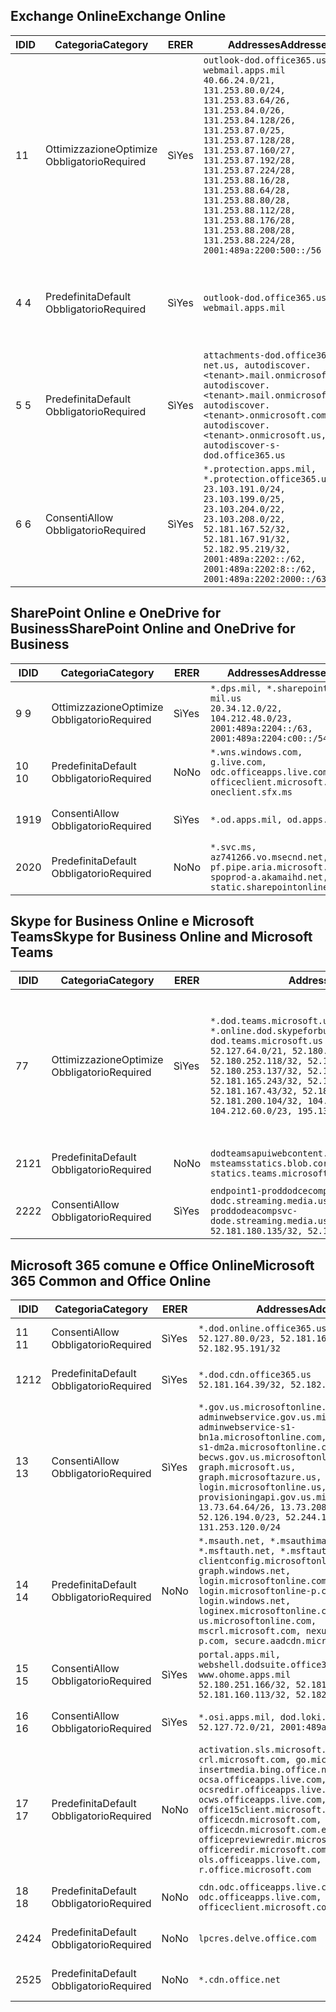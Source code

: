 <!--THIS FILE IS AUTOMATICALLY GENERATED. MANUAL CHANGES WILL BE OVERWRITTEN.-->
<!--Please contact the Office 365 Endpoints team with any questions.-->
<!--USGovDoD endpoints version 2020012800-->
<!--File generated 2020-01-28 11:00:16.1582-->

## <a name="exchange-online"></a><span data-ttu-id="34b5f-101">Exchange Online</span><span class="sxs-lookup"><span data-stu-id="34b5f-101">Exchange Online</span></span>

<span data-ttu-id="34b5f-102">ID</span><span class="sxs-lookup"><span data-stu-id="34b5f-102">ID</span></span> | <span data-ttu-id="34b5f-103">Categoria</span><span class="sxs-lookup"><span data-stu-id="34b5f-103">Category</span></span> | <span data-ttu-id="34b5f-104">ER</span><span class="sxs-lookup"><span data-stu-id="34b5f-104">ER</span></span> | <span data-ttu-id="34b5f-105">Addresses</span><span class="sxs-lookup"><span data-stu-id="34b5f-105">Addresses</span></span> | <span data-ttu-id="34b5f-106">Porte</span><span class="sxs-lookup"><span data-stu-id="34b5f-106">Ports</span></span>
-- | -------------------- | --- | ---------------------------------------------------------------------------------------------------------------------------------------------------------------------------------------------------------------------------------------------------------------------------------------------------------------------------------------------------------------------------------------------- | -------------------------------
<span data-ttu-id="34b5f-107">1</span><span class="sxs-lookup"><span data-stu-id="34b5f-107">1</span></span> | <span data-ttu-id="34b5f-108">Ottimizzazione</span><span class="sxs-lookup"><span data-stu-id="34b5f-108">Optimize</span></span><BR><span data-ttu-id="34b5f-109">Obbligatorio</span><span class="sxs-lookup"><span data-stu-id="34b5f-109">Required</span></span> | <span data-ttu-id="34b5f-110">Sì</span><span class="sxs-lookup"><span data-stu-id="34b5f-110">Yes</span></span> | `outlook-dod.office365.us, webmail.apps.mil`<BR>`40.66.24.0/21, 131.253.80.0/24, 131.253.83.64/26, 131.253.84.0/26, 131.253.84.128/26, 131.253.87.0/25, 131.253.87.128/28, 131.253.87.160/27, 131.253.87.192/28, 131.253.87.224/28, 131.253.88.16/28, 131.253.88.64/28, 131.253.88.80/28, 131.253.88.112/28, 131.253.88.176/28, 131.253.88.208/28, 131.253.88.224/28, 2001:489a:2200:500::/56` | <span data-ttu-id="34b5f-111">**TCP:** 443, 80</span><span class="sxs-lookup"><span data-stu-id="34b5f-111">**TCP:** 443, 80</span></span>
<span data-ttu-id="34b5f-112">4 </span><span class="sxs-lookup"><span data-stu-id="34b5f-112">4</span></span> | <span data-ttu-id="34b5f-113">Predefinita</span><span class="sxs-lookup"><span data-stu-id="34b5f-113">Default</span></span><BR><span data-ttu-id="34b5f-114">Obbligatorio</span><span class="sxs-lookup"><span data-stu-id="34b5f-114">Required</span></span> | <span data-ttu-id="34b5f-115">Sì</span><span class="sxs-lookup"><span data-stu-id="34b5f-115">Yes</span></span> | `outlook-dod.office365.us, webmail.apps.mil` | <span data-ttu-id="34b5f-116">**TCP:** 143, 25, 587, 993, 995</span><span class="sxs-lookup"><span data-stu-id="34b5f-116">**TCP:** 143, 25, 587, 993, 995</span></span>
<span data-ttu-id="34b5f-117">5 </span><span class="sxs-lookup"><span data-stu-id="34b5f-117">5</span></span> | <span data-ttu-id="34b5f-118">Predefinita</span><span class="sxs-lookup"><span data-stu-id="34b5f-118">Default</span></span><BR><span data-ttu-id="34b5f-119">Obbligatorio</span><span class="sxs-lookup"><span data-stu-id="34b5f-119">Required</span></span> | <span data-ttu-id="34b5f-120">Sì</span><span class="sxs-lookup"><span data-stu-id="34b5f-120">Yes</span></span> | `attachments-dod.office365-net.us, autodiscover.<tenant>.mail.onmicrosoft.com, autodiscover.<tenant>.mail.onmicrosoft.us, autodiscover.<tenant>.onmicrosoft.com, autodiscover.<tenant>.onmicrosoft.us, autodiscover-s-dod.office365.us` | <span data-ttu-id="34b5f-121">**TCP:** 443, 80</span><span class="sxs-lookup"><span data-stu-id="34b5f-121">**TCP:** 443, 80</span></span>
<span data-ttu-id="34b5f-122">6 </span><span class="sxs-lookup"><span data-stu-id="34b5f-122">6</span></span> | <span data-ttu-id="34b5f-123">Consenti</span><span class="sxs-lookup"><span data-stu-id="34b5f-123">Allow</span></span><BR><span data-ttu-id="34b5f-124">Obbligatorio</span><span class="sxs-lookup"><span data-stu-id="34b5f-124">Required</span></span> | <span data-ttu-id="34b5f-125">Sì</span><span class="sxs-lookup"><span data-stu-id="34b5f-125">Yes</span></span> | `*.protection.apps.mil, *.protection.office365.us`<BR>`23.103.191.0/24, 23.103.199.0/25, 23.103.204.0/22, 23.103.208.0/22, 52.181.167.52/32, 52.181.167.91/32, 52.182.95.219/32, 2001:489a:2202::/62, 2001:489a:2202:8::/62, 2001:489a:2202:2000::/63` | <span data-ttu-id="34b5f-126">**TCP:** 25, 443</span><span class="sxs-lookup"><span data-stu-id="34b5f-126">**TCP:** 25, 443</span></span>

## <a name="sharepoint-online-and-onedrive-for-business"></a><span data-ttu-id="34b5f-127">SharePoint Online e OneDrive for Business</span><span class="sxs-lookup"><span data-stu-id="34b5f-127">SharePoint Online and OneDrive for Business</span></span>

<span data-ttu-id="34b5f-128">ID</span><span class="sxs-lookup"><span data-stu-id="34b5f-128">ID</span></span> | <span data-ttu-id="34b5f-129">Categoria</span><span class="sxs-lookup"><span data-stu-id="34b5f-129">Category</span></span> | <span data-ttu-id="34b5f-130">ER</span><span class="sxs-lookup"><span data-stu-id="34b5f-130">ER</span></span> | <span data-ttu-id="34b5f-131">Addresses</span><span class="sxs-lookup"><span data-stu-id="34b5f-131">Addresses</span></span> | <span data-ttu-id="34b5f-132">Porte</span><span class="sxs-lookup"><span data-stu-id="34b5f-132">Ports</span></span>
-- | -------------------- | --- | ------------------------------------------------------------------------------------------------------------------- | ----------------
<span data-ttu-id="34b5f-133">9 </span><span class="sxs-lookup"><span data-stu-id="34b5f-133">9</span></span> | <span data-ttu-id="34b5f-134">Ottimizzazione</span><span class="sxs-lookup"><span data-stu-id="34b5f-134">Optimize</span></span><BR><span data-ttu-id="34b5f-135">Obbligatorio</span><span class="sxs-lookup"><span data-stu-id="34b5f-135">Required</span></span> | <span data-ttu-id="34b5f-136">Sì</span><span class="sxs-lookup"><span data-stu-id="34b5f-136">Yes</span></span> | `*.dps.mil, *.sharepoint-mil.us`<BR>`20.34.12.0/22, 104.212.48.0/23, 2001:489a:2204::/63, 2001:489a:2204:c00::/54` | <span data-ttu-id="34b5f-137">**TCP:** 443, 80</span><span class="sxs-lookup"><span data-stu-id="34b5f-137">**TCP:** 443, 80</span></span>
<span data-ttu-id="34b5f-138">10 </span><span class="sxs-lookup"><span data-stu-id="34b5f-138">10</span></span> | <span data-ttu-id="34b5f-139">Predefinita</span><span class="sxs-lookup"><span data-stu-id="34b5f-139">Default</span></span><BR><span data-ttu-id="34b5f-140">Obbligatorio</span><span class="sxs-lookup"><span data-stu-id="34b5f-140">Required</span></span> | <span data-ttu-id="34b5f-141">No</span><span class="sxs-lookup"><span data-stu-id="34b5f-141">No</span></span> | `*.wns.windows.com, g.live.com, odc.officeapps.live.com, officeclient.microsoft.com, oneclient.sfx.ms` | <span data-ttu-id="34b5f-142">**TCP:** 443, 80</span><span class="sxs-lookup"><span data-stu-id="34b5f-142">**TCP:** 443, 80</span></span>
<span data-ttu-id="34b5f-143">19</span><span class="sxs-lookup"><span data-stu-id="34b5f-143">19</span></span> | <span data-ttu-id="34b5f-144">Consenti</span><span class="sxs-lookup"><span data-stu-id="34b5f-144">Allow</span></span><BR><span data-ttu-id="34b5f-145">Obbligatorio</span><span class="sxs-lookup"><span data-stu-id="34b5f-145">Required</span></span> | <span data-ttu-id="34b5f-146">Sì</span><span class="sxs-lookup"><span data-stu-id="34b5f-146">Yes</span></span> | `*.od.apps.mil, od.apps.mil` | <span data-ttu-id="34b5f-147">**TCP:** 443, 80</span><span class="sxs-lookup"><span data-stu-id="34b5f-147">**TCP:** 443, 80</span></span>
<span data-ttu-id="34b5f-148">20</span><span class="sxs-lookup"><span data-stu-id="34b5f-148">20</span></span> | <span data-ttu-id="34b5f-149">Predefinita</span><span class="sxs-lookup"><span data-stu-id="34b5f-149">Default</span></span><BR><span data-ttu-id="34b5f-150">Obbligatorio</span><span class="sxs-lookup"><span data-stu-id="34b5f-150">Required</span></span> | <span data-ttu-id="34b5f-151">No</span><span class="sxs-lookup"><span data-stu-id="34b5f-151">No</span></span> | `*.svc.ms, az741266.vo.msecnd.net, pf.pipe.aria.microsoft.com, spoprod-a.akamaihd.net, static.sharepointonline.com` | <span data-ttu-id="34b5f-152">**TCP:** 443, 80</span><span class="sxs-lookup"><span data-stu-id="34b5f-152">**TCP:** 443, 80</span></span>

## <a name="skype-for-business-online-and-microsoft-teams"></a><span data-ttu-id="34b5f-153">Skype for Business Online e Microsoft Teams</span><span class="sxs-lookup"><span data-stu-id="34b5f-153">Skype for Business Online and Microsoft Teams</span></span>

<span data-ttu-id="34b5f-154">ID</span><span class="sxs-lookup"><span data-stu-id="34b5f-154">ID</span></span> | <span data-ttu-id="34b5f-155">Categoria</span><span class="sxs-lookup"><span data-stu-id="34b5f-155">Category</span></span> | <span data-ttu-id="34b5f-156">ER</span><span class="sxs-lookup"><span data-stu-id="34b5f-156">ER</span></span> | <span data-ttu-id="34b5f-157">Addresses</span><span class="sxs-lookup"><span data-stu-id="34b5f-157">Addresses</span></span> | <span data-ttu-id="34b5f-158">Porte</span><span class="sxs-lookup"><span data-stu-id="34b5f-158">Ports</span></span>
-- | -------------------- | --- | -------------------------------------------------------------------------------------------------------------------------------------------------------------------------------------------------------------------------------------------------------------------------------------------------------------------------------------------------------- | -----------------------------------------------
<span data-ttu-id="34b5f-159">7</span><span class="sxs-lookup"><span data-stu-id="34b5f-159">7</span></span> | <span data-ttu-id="34b5f-160">Ottimizzazione</span><span class="sxs-lookup"><span data-stu-id="34b5f-160">Optimize</span></span><BR><span data-ttu-id="34b5f-161">Obbligatorio</span><span class="sxs-lookup"><span data-stu-id="34b5f-161">Required</span></span> | <span data-ttu-id="34b5f-162">Sì</span><span class="sxs-lookup"><span data-stu-id="34b5f-162">Yes</span></span> | `*.dod.teams.microsoft.us, *.online.dod.skypeforbusiness.us, dod.teams.microsoft.us`<BR>`52.127.64.0/21, 52.180.249.148/32, 52.180.252.118/32, 52.180.252.187/32, 52.180.253.137/32, 52.180.253.154/32, 52.181.165.243/32, 52.181.166.119/32, 52.181.167.43/32, 52.181.167.64/32, 52.181.200.104/32, 104.212.32.0/22, 104.212.60.0/23, 195.134.240.0/22` | <span data-ttu-id="34b5f-163">**TCP:** 443</span><span class="sxs-lookup"><span data-stu-id="34b5f-163">**TCP:** 443</span></span><BR><span data-ttu-id="34b5f-164">**UDP:** 3478, 3479, 3480, 3481</span><span class="sxs-lookup"><span data-stu-id="34b5f-164">**UDP:** 3478, 3479, 3480, 3481</span></span>
<span data-ttu-id="34b5f-165"> 21</span><span class="sxs-lookup"><span data-stu-id="34b5f-165">21</span></span> | <span data-ttu-id="34b5f-166">Predefinita</span><span class="sxs-lookup"><span data-stu-id="34b5f-166">Default</span></span><BR><span data-ttu-id="34b5f-167">Obbligatorio</span><span class="sxs-lookup"><span data-stu-id="34b5f-167">Required</span></span> | <span data-ttu-id="34b5f-168">No</span><span class="sxs-lookup"><span data-stu-id="34b5f-168">No</span></span> | `dodteamsapuiwebcontent.blob.core.usgovcloudapi.net, msteamsstatics.blob.core.usgovcloudapi.net, statics.teams.microsoft.com` | <span data-ttu-id="34b5f-169">**TCP:** 443</span><span class="sxs-lookup"><span data-stu-id="34b5f-169">**TCP:** 443</span></span>
<span data-ttu-id="34b5f-170">22</span><span class="sxs-lookup"><span data-stu-id="34b5f-170">22</span></span> | <span data-ttu-id="34b5f-171">Consenti</span><span class="sxs-lookup"><span data-stu-id="34b5f-171">Allow</span></span><BR><span data-ttu-id="34b5f-172">Obbligatorio</span><span class="sxs-lookup"><span data-stu-id="34b5f-172">Required</span></span> | <span data-ttu-id="34b5f-173">Sì</span><span class="sxs-lookup"><span data-stu-id="34b5f-173">Yes</span></span> | `endpoint1-proddodcecompsvc-dodc.streaming.media.usgovcloudapi.net, endpoint1-proddodeacompsvc-dode.streaming.media.usgovcloudapi.net`<BR>`52.181.180.135/32, 52.182.53.6/32` | <span data-ttu-id="34b5f-174">**TCP:** 443</span><span class="sxs-lookup"><span data-stu-id="34b5f-174">**TCP:** 443</span></span>

## <a name="microsoft-365-common-and-office-online"></a><span data-ttu-id="34b5f-175">Microsoft 365 comune e Office Online</span><span class="sxs-lookup"><span data-stu-id="34b5f-175">Microsoft 365 Common and Office Online</span></span>

<span data-ttu-id="34b5f-176">ID</span><span class="sxs-lookup"><span data-stu-id="34b5f-176">ID</span></span> | <span data-ttu-id="34b5f-177">Categoria</span><span class="sxs-lookup"><span data-stu-id="34b5f-177">Category</span></span> | <span data-ttu-id="34b5f-178">ER</span><span class="sxs-lookup"><span data-stu-id="34b5f-178">ER</span></span> | <span data-ttu-id="34b5f-179">Addresses</span><span class="sxs-lookup"><span data-stu-id="34b5f-179">Addresses</span></span> | <span data-ttu-id="34b5f-180">Porte</span><span class="sxs-lookup"><span data-stu-id="34b5f-180">Ports</span></span>
-- | ------------------- | --- | ------------------------------------------------------------------------------------------------------------------------------------------------------------------------------------------------------------------------------------------------------------------------------------------------------------------------------------------------------------------------------------------------------------------------- | ----------------
<span data-ttu-id="34b5f-181">11 </span><span class="sxs-lookup"><span data-stu-id="34b5f-181">11</span></span> | <span data-ttu-id="34b5f-182">Consenti</span><span class="sxs-lookup"><span data-stu-id="34b5f-182">Allow</span></span><BR><span data-ttu-id="34b5f-183">Obbligatorio</span><span class="sxs-lookup"><span data-stu-id="34b5f-183">Required</span></span> | <span data-ttu-id="34b5f-184">Sì</span><span class="sxs-lookup"><span data-stu-id="34b5f-184">Yes</span></span> | `*.dod.online.office365.us`<BR>`52.127.80.0/23, 52.181.164.39/32, 52.182.95.191/32` | <span data-ttu-id="34b5f-185">**TCP:** 443</span><span class="sxs-lookup"><span data-stu-id="34b5f-185">**TCP:** 443</span></span>
<span data-ttu-id="34b5f-186">12</span><span class="sxs-lookup"><span data-stu-id="34b5f-186">12</span></span> | <span data-ttu-id="34b5f-187">Predefinita</span><span class="sxs-lookup"><span data-stu-id="34b5f-187">Default</span></span><BR><span data-ttu-id="34b5f-188">Obbligatorio</span><span class="sxs-lookup"><span data-stu-id="34b5f-188">Required</span></span> | <span data-ttu-id="34b5f-189">Sì</span><span class="sxs-lookup"><span data-stu-id="34b5f-189">Yes</span></span> | `*.dod.cdn.office365.us`<BR>`52.181.164.39/32, 52.182.95.191/32` | <span data-ttu-id="34b5f-190">**TCP:** 443</span><span class="sxs-lookup"><span data-stu-id="34b5f-190">**TCP:** 443</span></span>
<span data-ttu-id="34b5f-191">13 </span><span class="sxs-lookup"><span data-stu-id="34b5f-191">13</span></span> | <span data-ttu-id="34b5f-192">Consenti</span><span class="sxs-lookup"><span data-stu-id="34b5f-192">Allow</span></span><BR><span data-ttu-id="34b5f-193">Obbligatorio</span><span class="sxs-lookup"><span data-stu-id="34b5f-193">Required</span></span> | <span data-ttu-id="34b5f-194">Sì</span><span class="sxs-lookup"><span data-stu-id="34b5f-194">Yes</span></span> | `*.gov.us.microsoftonline.com, adminwebservice.gov.us.microsoftonline.com, adminwebservice-s1-bn1a.microsoftonline.com, adminwebservice-s1-dm2a.microsoftonline.com, becws.gov.us.microsoftonline.com, dod-graph.microsoft.us, graph.microsoftazure.us, login.microsoftonline.us, provisioningapi.gov.us.microsoftonline.com`<BR>`13.73.64.64/26, 13.73.208.128/25, 52.126.194.0/23, 52.244.120.128/25, 131.253.120.0/24` | <span data-ttu-id="34b5f-195">**TCP:** 443</span><span class="sxs-lookup"><span data-stu-id="34b5f-195">**TCP:** 443</span></span>
<span data-ttu-id="34b5f-196">14 </span><span class="sxs-lookup"><span data-stu-id="34b5f-196">14</span></span> | <span data-ttu-id="34b5f-197">Predefinita</span><span class="sxs-lookup"><span data-stu-id="34b5f-197">Default</span></span><BR><span data-ttu-id="34b5f-198">Obbligatorio</span><span class="sxs-lookup"><span data-stu-id="34b5f-198">Required</span></span> | <span data-ttu-id="34b5f-199">No</span><span class="sxs-lookup"><span data-stu-id="34b5f-199">No</span></span> | `*.msauth.net, *.msauthimages.us, *.msftauth.net, *.msftauthimages.us, clientconfig.microsoftonline-p.net, graph.windows.net, login.microsoftonline.com, login.microsoftonline-p.com, login.windows.net, loginex.microsoftonline.com, login-us.microsoftonline.com, mscrl.microsoft.com, nexus.microsoftonline-p.com, secure.aadcdn.microsoftonline-p.com` | <span data-ttu-id="34b5f-200">**TCP:** 443</span><span class="sxs-lookup"><span data-stu-id="34b5f-200">**TCP:** 443</span></span>
<span data-ttu-id="34b5f-201">15 </span><span class="sxs-lookup"><span data-stu-id="34b5f-201">15</span></span> | <span data-ttu-id="34b5f-202">Consenti</span><span class="sxs-lookup"><span data-stu-id="34b5f-202">Allow</span></span><BR><span data-ttu-id="34b5f-203">Obbligatorio</span><span class="sxs-lookup"><span data-stu-id="34b5f-203">Required</span></span> | <span data-ttu-id="34b5f-204">Sì</span><span class="sxs-lookup"><span data-stu-id="34b5f-204">Yes</span></span> | `portal.apps.mil, webshell.dodsuite.office365.us, www.ohome.apps.mil`<BR>`52.180.251.166/32, 52.181.160.19/32, 52.181.160.113/32, 52.182.92.132/32` | <span data-ttu-id="34b5f-205">**TCP:** 443</span><span class="sxs-lookup"><span data-stu-id="34b5f-205">**TCP:** 443</span></span>
<span data-ttu-id="34b5f-206">16 </span><span class="sxs-lookup"><span data-stu-id="34b5f-206">16</span></span> | <span data-ttu-id="34b5f-207">Consenti</span><span class="sxs-lookup"><span data-stu-id="34b5f-207">Allow</span></span><BR><span data-ttu-id="34b5f-208">Obbligatorio</span><span class="sxs-lookup"><span data-stu-id="34b5f-208">Required</span></span> | <span data-ttu-id="34b5f-209">Sì</span><span class="sxs-lookup"><span data-stu-id="34b5f-209">Yes</span></span> | `*.osi.apps.mil, dod.loki.office365.us`<BR>`52.127.72.0/21, 2001:489a:2206::/48` | <span data-ttu-id="34b5f-210">**TCP:** 443</span><span class="sxs-lookup"><span data-stu-id="34b5f-210">**TCP:** 443</span></span>
<span data-ttu-id="34b5f-211">17 </span><span class="sxs-lookup"><span data-stu-id="34b5f-211">17</span></span> | <span data-ttu-id="34b5f-212">Predefinita</span><span class="sxs-lookup"><span data-stu-id="34b5f-212">Default</span></span><BR><span data-ttu-id="34b5f-213">Obbligatorio</span><span class="sxs-lookup"><span data-stu-id="34b5f-213">Required</span></span> | <span data-ttu-id="34b5f-214">No</span><span class="sxs-lookup"><span data-stu-id="34b5f-214">No</span></span> | `activation.sls.microsoft.com, crl.microsoft.com, go.microsoft.com, insertmedia.bing.office.net, ocsa.officeapps.live.com, ocsredir.officeapps.live.com, ocws.officeapps.live.com, office15client.microsoft.com, officecdn.microsoft.com, officecdn.microsoft.com.edgesuite.net, officepreviewredir.microsoft.com, officeredir.microsoft.com, ols.officeapps.live.com, r.office.microsoft.com` | <span data-ttu-id="34b5f-215">**TCP:** 443, 80</span><span class="sxs-lookup"><span data-stu-id="34b5f-215">**TCP:** 443, 80</span></span>
<span data-ttu-id="34b5f-216">18 </span><span class="sxs-lookup"><span data-stu-id="34b5f-216">18</span></span> | <span data-ttu-id="34b5f-217">Predefinita</span><span class="sxs-lookup"><span data-stu-id="34b5f-217">Default</span></span><BR><span data-ttu-id="34b5f-218">Obbligatorio</span><span class="sxs-lookup"><span data-stu-id="34b5f-218">Required</span></span> | <span data-ttu-id="34b5f-219">No</span><span class="sxs-lookup"><span data-stu-id="34b5f-219">No</span></span> | `cdn.odc.officeapps.live.com, odc.officeapps.live.com, officeclient.microsoft.com` | <span data-ttu-id="34b5f-220">**TCP:** 443, 80</span><span class="sxs-lookup"><span data-stu-id="34b5f-220">**TCP:** 443, 80</span></span>
<span data-ttu-id="34b5f-221">24</span><span class="sxs-lookup"><span data-stu-id="34b5f-221">24</span></span> | <span data-ttu-id="34b5f-222">Predefinita</span><span class="sxs-lookup"><span data-stu-id="34b5f-222">Default</span></span><BR><span data-ttu-id="34b5f-223">Obbligatorio</span><span class="sxs-lookup"><span data-stu-id="34b5f-223">Required</span></span> | <span data-ttu-id="34b5f-224">No</span><span class="sxs-lookup"><span data-stu-id="34b5f-224">No</span></span> | `lpcres.delve.office.com` | <span data-ttu-id="34b5f-225">**TCP:** 443</span><span class="sxs-lookup"><span data-stu-id="34b5f-225">**TCP:** 443</span></span>
<span data-ttu-id="34b5f-226">25</span><span class="sxs-lookup"><span data-stu-id="34b5f-226">25</span></span> | <span data-ttu-id="34b5f-227">Predefinita</span><span class="sxs-lookup"><span data-stu-id="34b5f-227">Default</span></span><BR><span data-ttu-id="34b5f-228">Obbligatorio</span><span class="sxs-lookup"><span data-stu-id="34b5f-228">Required</span></span> | <span data-ttu-id="34b5f-229">No</span><span class="sxs-lookup"><span data-stu-id="34b5f-229">No</span></span> | `*.cdn.office.net` | <span data-ttu-id="34b5f-230">**TCP:** 443</span><span class="sxs-lookup"><span data-stu-id="34b5f-230">**TCP:** 443</span></span>

